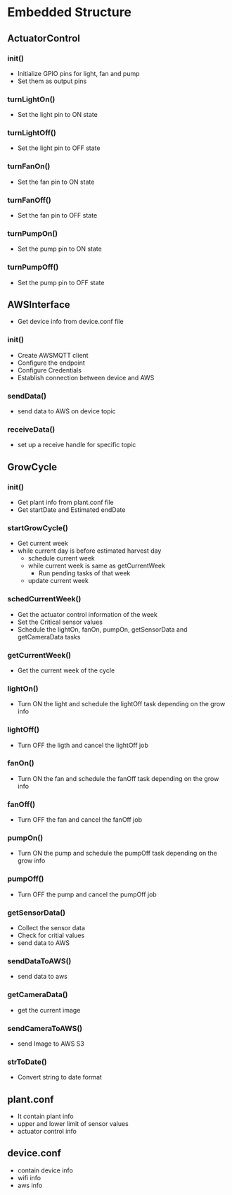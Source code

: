 # Embedded Structure
## ActuatorControl
### init()
* Initialize GPIO pins for light, fan and pump
* Set them as output pins
### turnLightOn()
* Set the light pin to ON state
### turnLightOff()
* Set the light pin to OFF state
### turnFanOn()
* Set the fan pin to ON state
### turnFanOff()
* Set the fan pin to OFF state
### turnPumpOn()
* Set the pump pin to ON state
### turnPumpOff()
* Set the pump pin to OFF state

## AWSInterface
* Get device info from device.conf file
### init()
* Create AWSMQTT client
* Configure the endpoint
* Configure Credentials 
* Establish connection between device and AWS
### sendData()
* send data to AWS on device topic
### receiveData()
* set up a receive handle for specific topic

## GrowCycle
### init()
* Get plant info from plant.conf file
* Get startDate and Estimated endDate
### startGrowCycle()
* Get current week
* while current day is before estimated harvest day
	* schedule current week
	* while current week is same as getCurrentWeek
		* Run pending tasks of that week
	* update current week 
### schedCurrentWeek()
* Get the actuator control information of the week
* Set the Critical sensor values 
* Schedule the lightOn, fanOn, pumpOn, getSensorData and getCameraData tasks
### getCurrentWeek()
* Get the current week of the cycle
### lightOn()
* Turn ON the light and schedule the lightOff task depending on the grow info
### lightOff()
* Turn OFF the ligth and cancel the lightOff job
### fanOn()
* Turn ON the fan and schedule the fanOff task depending on the grow info
### fanOff()
* Turn OFF the fan and cancel the fanOff job
### pumpOn()
* Turn ON the pump and schedule the pumpOff task depending on the grow info
### pumpOff()
* Turn OFF the pump and cancel the pumpOff job
### getSensorData()
* Collect the sensor data
* Check for critial values
* send data to AWS
### sendDataToAWS()
* send data to aws 
### getCameraData()
* get the current image
### sendCameraToAWS()
* send Image to AWS S3
### strToDate()
* Convert string to date format
## plant.conf
* It contain plant info
* upper and lower limit of sensor values
* actuator control info
## device.conf
* contain device info
* wifi info
* aws info



